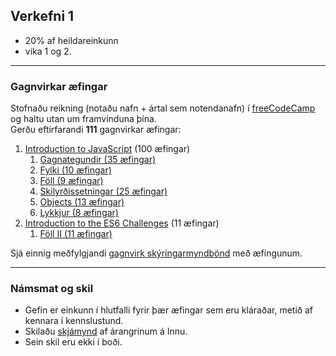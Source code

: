 ## Verkefni 1

- 20% af heildareinkunn
- vika 1 og 2.

---

### Gagnvirkar æfingar 
Stofnaðu reikning (notaðu nafn + ártal sem notendanafn) í [freeCodeCamp](https://www.freecodecamp.org/learn/javascript-algorithms-and-data-structures/basic-javascript/) og haltu utan um framvinduna þína. <br>
Gerðu eftirfarandi **111** gagnvirkar æfingar: 
1. [Introduction to JavaScript](https://www.freecodecamp.org/learn/javascript-algorithms-and-data-structures/basic-javascript/) (100 æfingar)
    1. [Gagnategundir (35 æfingar)](https://github.com/GunnarThorunnarson/FORR3JS05DU/wiki/Gagnategundir)
    1. [Fylki (10 æfingar)](https://github.com/GunnarThorunnarson/FORR3JS05DU/wiki/Fylki) 
    1. [Föll (9 æfingar)](https://github.com/GunnarThorunnarson/FORR3JS05DU/wiki/F%C3%B6ll)
    1. [Skilyrðissetningar (25 æfingar)](https://github.com/GunnarThorunnarson/FORR3JS05DU/wiki/Skilyr%C3%B0issetningar) 
    1. [Objects (13 æfingar)](https://github.com/GunnarThorunnarson/FORR3JS05DU/wiki/Objects)
    1. [Lykkjur (8 æfingar)](https://github.com/GunnarThorunnarson/FORR3JS05DU/wiki/Lykkjur) 
1. [Introduction to the ES6 Challenges](https://www.freecodecamp.org/learn/javascript-algorithms-and-data-structures/es6/) (11 æfingar)
    1. [Föll II (11 æfingar)](https://github.com/GunnarThorunnarson/FORR3JS05DU/wiki/F%C3%B6ll-II) 

Sjá einnig meðfylgjandi [gagnvirk skýringarmyndbönd](https://scrimba.com/course/gbasicjavascript) með æfingunum.

---

### Námsmat og skil

- Gefin er einkunn í hlutfalli fyrir þær æfingar sem eru kláraðar, metið af kennara í kennslustund.
- Skilaðu [skjámynd](https://github.com/GunnarThorunnarson/FORR3JS05DU/blob/master/Myndir/v1_freecodecamp.PNG) af árangrinum á Innu. 
- Sein skil eru ekki í boði.
